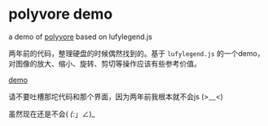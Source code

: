 polyvore demo
===

a demo of [polyvore](http://www.polyvore.com/) based on lufylegend.js

两年前的代码，整理硬盘的时候偶然找到的。基于 `lufylegend.js` 的一个demo，对图像的放大、缩小、旋转、剪切等操作应该有些参考价值。

[demo](http://lufy.messyidea.com)



请不要吐槽那坨代码和那个界面，因为两年前我根本就不会js  (>﹏<)

虽然现在还是不会(  _(:_」∠)_
